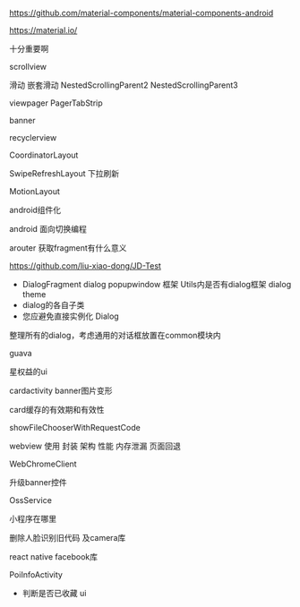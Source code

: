 https://github.com/material-components/material-components-android

https://material.io/

十分重要啊

scrollview 

滑动 嵌套滑动 NestedScrollingParent2 NestedScrollingParent3

viewpager PagerTabStrip

banner

recyclerview

CoordinatorLayout

SwipeRefreshLayout 下拉刷新

MotionLayout







android组件化

android 面向切换编程

arouter 获取fragment有什么意义

https://github.com/liu-xiao-dong/JD-Test



+ DialogFragment dialog popupwindow 框架 Utils内是否有dialog框架 dialog theme
+ dialog的各自子类
+ 您应避免直接实例化 Dialog

整理所有的dialog，考虑通用的对话框放置在common模块内

guava

星权益的ui

cardactivity banner图片变形

card缓存的有效期和有效性


showFileChooserWithRequestCode


webview 使用 封装 架构 性能 内存泄漏 页面回退

WebChromeClient

升级banner控件

OssService

小程序在哪里



删除人脸识别旧代码 及camera库

react native facebook库



PoiInfoActivity

+ 判断是否已收藏 ui